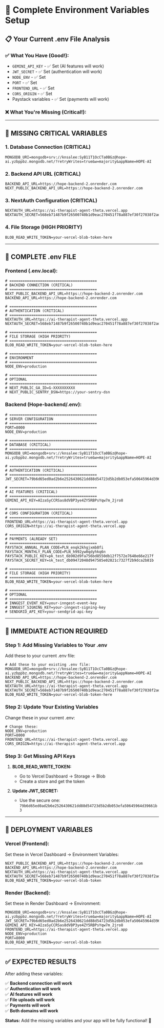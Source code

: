 # 🔧 Complete Environment Variables Setup

## 📋 **Your Current .env File Analysis**

### ✅ **What You Have (Good!):**
- `GEMINI_API_KEY` - ✅ Set (AI features will work)
- `JWT_SECRET` - ✅ Set (authentication will work)
- `NODE_ENV` - ✅ Set
- `PORT` - ✅ Set
- `FRONTEND_URL` - ✅ Set
- `CORS_ORIGIN` - ✅ Set
- Paystack variables - ✅ Set (payments will work)

### ❌ **What You're Missing (Critical!):**

---

## 🚨 **MISSING CRITICAL VARIABLES**

### **1. Database Connection (CRITICAL)**
```env
MONGODB_URI=mongodb+srv://knsalee:SyB11T1OcCTa0BGz@hope-ai.yzbppbz.mongodb.net/?retryWrites=true&w=majority&appName=HOPE-AI
```

### **2. Backend API URL (CRITICAL)**
```env
BACKEND_API_URL=https://hope-backend-2.onrender.com
NEXT_PUBLIC_BACKEND_API_URL=https://hope-backend-2.onrender.com
```

### **3. NextAuth Configuration (CRITICAL)**
```env
NEXTAUTH_URL=https://ai-therapist-agent-theta.vercel.app
NEXTAUTH_SECRET=568eb71487b9f26500740b1d9eac270451f78a887ef30f27038f2ad55594b6ca
```

### **4. File Storage (HIGH PRIORITY)**
```env
BLOB_READ_WRITE_TOKEN=your-vercel-blob-token-here
```

---

## 📝 **COMPLETE .env FILE**

### **Frontend (.env.local):**
```env
# ========================================
# BACKEND CONNECTION (CRITICAL)
# ========================================
NEXT_PUBLIC_BACKEND_API_URL=https://hope-backend-2.onrender.com
BACKEND_API_URL=https://hope-backend-2.onrender.com

# ========================================
# AUTHENTICATION (CRITICAL)
# ========================================
NEXTAUTH_URL=https://ai-therapist-agent-theta.vercel.app
NEXTAUTH_SECRET=568eb71487b9f26500740b1d9eac270451f78a887ef30f27038f2ad55594b6ca

# ========================================
# FILE STORAGE (HIGH PRIORITY)
# ========================================
BLOB_READ_WRITE_TOKEN=your-vercel-blob-token-here

# ========================================
# ENVIRONMENT
# ========================================
NODE_ENV=production

# ========================================
# OPTIONAL
# ========================================
# NEXT_PUBLIC_GA_ID=G-XXXXXXXXXX
# NEXT_PUBLIC_SENTRY_DSN=https://your-sentry-dsn
```

### **Backend (Hope-backend/.env):**
```env
# ========================================
# SERVER CONFIGURATION
# ========================================
PORT=8000
NODE_ENV=production

# ========================================
# DATABASE (CRITICAL)
# ========================================
MONGODB_URI=mongodb+srv://knsalee:SyB11T1OcCTa0BGz@hope-ai.yzbppbz.mongodb.net/?retryWrites=true&w=majority&appName=HOPE-AI

# ========================================
# AUTHENTICATION (CRITICAL)
# ========================================
JWT_SECRET=79b6d65ed0ad2b6e2526430621dd88d54723d5b2db053efa50645964d39661b3

# ========================================
# AI FEATURES (CRITICAL)
# ========================================
GEMINI_API_KEY=AIzaSyCCRSas8dVBP3ye4ZY5RBPsYqw7m_2jro8

# ========================================
# CORS CONFIGURATION (CRITICAL)
# ========================================
FRONTEND_URL=https://ai-therapist-agent-theta.vercel.app
CORS_ORIGIN=https://ai-therapist-agent-theta.vercel.app

# ========================================
# PAYMENTS (ALREADY SET)
# ========================================
PAYSTACK_ANNUAL_PLAN_CODE=PLN_enqk2khgjxmb8fi
PAYSTACK_MONTHLY_PLAN_CODE=PLN_h992yw0qdyhkq6n
PAYSTACK_PUBLIC_KEY=pk_test_6b902d9fa756bd8550db12f7572e7640e66e217f
PAYSTACK_SECRET_KEY=sk_test_db09472048d947585e02821c7327f2b9dca2b81b

# ========================================
# FILE STORAGE (HIGH PRIORITY)
# ========================================
BLOB_READ_WRITE_TOKEN=your-vercel-blob-token-here

# ========================================
# OPTIONAL
# ========================================
# INNGEST_EVENT_KEY=your-inngest-event-key
# INNGEST_SIGNING_KEY=your-inngest-signing-key
# SENDGRID_API_KEY=your-sendgrid-api-key
```

---

## 🎯 **IMMEDIATE ACTION REQUIRED**

### **Step 1: Add Missing Variables to Your .env**

Add these to your current .env file:

```env
# Add these to your existing .env file:
MONGODB_URI=mongodb+srv://knsalee:SyB11T1OcCTa0BGz@hope-ai.yzbppbz.mongodb.net/?retryWrites=true&w=majority&appName=HOPE-AI
BACKEND_API_URL=https://hope-backend-2.onrender.com
NEXT_PUBLIC_BACKEND_API_URL=https://hope-backend-2.onrender.com
NEXTAUTH_URL=https://ai-therapist-agent-theta.vercel.app
NEXTAUTH_SECRET=568eb71487b9f26500740b1d9eac270451f78a887ef30f27038f2ad55594b6ca
BLOB_READ_WRITE_TOKEN=your-vercel-blob-token-here
```

### **Step 2: Update Your Existing Variables**

Change these in your current .env:

```env
# Change these:
NODE_ENV=production
PORT=8000
FRONTEND_URL=https://ai-therapist-agent-theta.vercel.app
CORS_ORIGIN=https://ai-therapist-agent-theta.vercel.app
```

### **Step 3: Get Missing API Keys**

1. **BLOB_READ_WRITE_TOKEN:**
   - Go to Vercel Dashboard → Storage → Blob
   - Create a store and get the token

2. **Update JWT_SECRET:**
   - Use the secure one: `79b6d65ed0ad2b6e2526430621dd88d54723d5b2db053efa50645964d39661b3`

---

## 🚀 **DEPLOYMENT VARIABLES**

### **Vercel (Frontend):**
Set these in Vercel Dashboard → Environment Variables:

```env
NEXT_PUBLIC_BACKEND_API_URL=https://hope-backend-2.onrender.com
BACKEND_API_URL=https://hope-backend-2.onrender.com
NEXTAUTH_URL=https://ai-therapist-agent-theta.vercel.app
NEXTAUTH_SECRET=568eb71487b9f26500740b1d9eac270451f78a887ef30f27038f2ad55594b6ca
BLOB_READ_WRITE_TOKEN=your-vercel-blob-token
```

### **Render (Backend):**
Set these in Render Dashboard → Environment:

```env
MONGODB_URI=mongodb+srv://knsalee:SyB11T1OcCTa0BGz@hope-ai.yzbppbz.mongodb.net/?retryWrites=true&w=majority&appName=HOPE-AI
JWT_SECRET=79b6d65ed0ad2b6e2526430621dd88d54723d5b2db053efa50645964d39661b3
GEMINI_API_KEY=AIzaSyCCRSas8dVBP3ye4ZY5RBPsYqw7m_2jro8
FRONTEND_URL=https://ai-therapist-agent-theta.vercel.app
NODE_ENV=production
PORT=8000
BLOB_READ_WRITE_TOKEN=your-vercel-blob-token
```

---

## ✅ **EXPECTED RESULTS**

After adding these variables:

✅ **Backend connection will work**  
✅ **Authentication will work**  
✅ **AI features will work**  
✅ **File uploads will work**  
✅ **Payments will work**  
✅ **Both domains will work**  

**Status:** Add the missing variables and your app will be fully functional! 🚀
